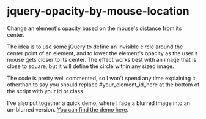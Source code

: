 jquery-opacity-by-mouse-location
================================

Change an element's opacity based on the mouse's distance from its center.

The idea is to use some jQuery to define an invisible circle around the center point of an element, and to lower the element's opacity as the user's mouse gets closer to its center. The effect works best with an image that is close to square, but it will define the circle within any sized image.

The code is pretty well commented, so I won't spend any time explaining it, otherthan to say you should replace #your_element_id_here at the bottom of the script with your id or class. 

I've also put together a quick demo, where I fade a blurred image into an un-blurred version. <a href="http://jsfiddle.net/2h9hq/1/" title="Fade Demo" target="_blank">You can find the demo here</a>. 
